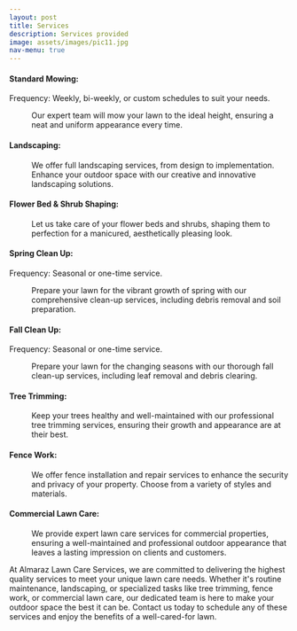 ```yaml
---
layout: post
title: Services
description: Services provided
image: assets/images/pic11.jpg
nav-menu: true
---
```


<h4>Standard Mowing:</h4>
<dl>
	<dt>Frequency: Weekly, bi-weekly, or custom schedules to suit your needs.</dt>
	<dd>
		<p>Our expert team will mow your lawn to the ideal height, ensuring a neat and uniform appearance every time.</p>
	</dd>
</dl>

<h4>Landscaping:</h4>
<dl>
	<dd>
		<p>We offer full landscaping services, from design to implementation. Enhance your outdoor space with our creative and innovative landscaping solutions.</p>
	</dd>
</dl>

<h4>Flower Bed & Shrub Shaping:</h4>
<dl>
	<dd>
		<p>Let us take care of your flower beds and shrubs, shaping them to perfection for a manicured, aesthetically pleasing look.</p>
	</dd>
</dl>

<h4>Spring Clean Up:</h4>
<dl>
	<dt>Frequency: Seasonal or one-time service.</dt>
	<dd>
		<p>Prepare your lawn for the vibrant growth of spring with our comprehensive clean-up services, including debris removal and soil preparation.</p>
	</dd>
</dl>

<h4>Fall Clean Up:</h4>
<dl>
	<dt>Frequency: Seasonal or one-time service.</dt>
	<dd>
		<p>Prepare your lawn for the changing seasons with our thorough fall clean-up services, including leaf removal and debris clearing.</p>
	</dd>
</dl>

<h4>Tree Trimming:</h4>
<dl>
	<dd>
		<p>Keep your trees healthy and well-maintained with our professional tree trimming services, ensuring their growth and appearance are at their best.</p>
	</dd>
</dl>

<h4>Fence Work:</h4>
<dl>
	<dd>
		<p>We offer fence installation and repair services to enhance the security and privacy of your property. Choose from a variety of styles and materials.</p>
	</dd>
</dl>

<h4>Commercial Lawn Care:</h4>
<dl>
	<dd>
		<p>We provide expert lawn care services for commercial properties, ensuring a well-maintained and professional outdoor appearance that leaves a lasting impression on clients and customers.</p>
	</dd>
</dl>



At Almaraz Lawn Care Services, we are committed to delivering the highest quality services to meet your unique lawn care needs. Whether it's routine maintenance, landscaping, or specialized tasks like tree trimming, fence work, or commercial lawn care, our dedicated team is here to make your outdoor space the best it can be. Contact us today to schedule any of these services and enjoy the benefits of a well-cared-for lawn.
